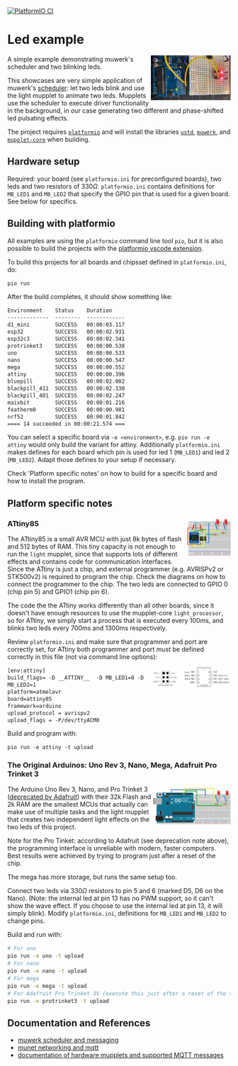 [![PlatformIO CI](https://github.com/muwerk/example-blink/workflows/PlatformIO%20CI/badge.svg)](https://github.com/muwerk/example-blink/actions)

Led example
===========

<img src="Resources/leds.gif" align="right">

A simple example demonstrating muwerk's scheduler and two blinking leds.

This showcases are very simple application of muwerk's [scheduler](https://github.com/muwerk/muwerk): let two leds blink and use the light mupplet
to animate two leds. Mupplets use the scheduler to execute driver functionality in the background, in our case
generating two different and phase-shifted led pulsating effects.

The project requires [`platformio`](https://platformio.org/) and will install the libraries [`ustd`](https://github.com/muwerk/ustd), [`muwerk`](https://github.com/muwerk/muwerk), and [`mupplet-core`](https://https://github.com/muwerk/mupplet-core) when building.

## Hardware setup

Required: your board (see `platformio.ini` for preconfigured boards), two leds and two resistors of $330\Omega$. `platformio.ini` contains definitions for `MB_LED1` and `MB_LED2` that specify the GPIO pin that is used for a given board. See below for specifics.

## Building with platformio

All examples are using the `platformio` command line tool `pio`, but it is also possible to build the projects with the 
[platformio vscode extension](https://marketplace.visualstudio.com/items?itemName=platformio.platformio-ide).

To build this projects for all boards and chipsset defined in `platformio.ini`, do:

```bash
pio run
```

After the build completes, it should show something like:

```
Environment    Status    Duration
-------------  --------  ------------
d1_mini        SUCCESS   00:00:03.117
esp32          SUCCESS   00:00:02.931
esp32c3        SUCCESS   00:00:02.341
protrinket3    SUCCESS   00:00:00.538
uno            SUCCESS   00:00:00.533
nano           SUCCESS   00:00:00.547
mega           SUCCESS   00:00:00.552
attiny         SUCCESS   00:00:00.396
bluepill       SUCCESS   00:00:02.002
blackpill_411  SUCCESS   00:00:02.330
blackpill_401  SUCCESS   00:00:02.247
maixbit        SUCCESS   00:00:01.216
featherm0      SUCCESS   00:00:00.981
nrf52          SUCCESS   00:00:01.842
==== 14 succeeded in 00:00:21.574 ===
```

You can select a specific board via `-e <environment>`, e.g. `pio run -e attiny` would only build
the variant for attiny. Additionally `platformio.ini` makes defines for each board which pin is
used for led 1 (`MB_LED1`) and led 2 (`MB_LED2`). Adapt those defines to your setup if necessary.

Check 'Platform specific notes' on how to build for a specific board and how to install the program.

## Platform specific notes

<img src="Resources/Attiny85Breadboard.png" align="right" width="20%"/>

### ATtiny85

The ATtiny85 is a small AVR MCU with just 8k bytes of flash and 512 bytes of RAM. This tiny capacity is not enough
to run the `light` mupplet, since that supports lots of different effects and contains code for communication interfaces. Since the ATtiny is just a chip, and external programmer (e.g. AVRISPv2 or STK500v2) is required to program the chip. Check the diagrams on how to connect the programmer to the chip. The two leds are connected to GPIO 0 (chip pin 5) and GPIO1 (chip pin 6).

The code the the ATtiny works differently than all other boards, since it doesn't have enough resources to use the mupplet-core `light_processor`, so for ATtiny, we simply start a process that is executed every 100ms, and blinks two leds every 700ms and 1300ms respectively.

Review `platformio.ini` and make sure that programmer and port are correctly set, for ATtiny
both programmer and port _must_ be defined correctly in this file (not via command line options):

<img src="Resources/Attiny85.png" align="right" width="35%"/>

```
[env:attiny]
build_flags= -D __ATTINY__  -D MB_LED1=0 -D MB_LED2=1
platform=atmelavr
board=attiny85
framework=arduino
upload_protocol = avrispv2
upload_flags = -P/dev/ttyACM0 
```

Build and program with:

```
pio run -e attiny -t upload
```

### The Original Arduinos: Uno Rev 3, Nano, Mega, Adafruit Pro Trinket 3

<img src="Resources/ArduinoUnoR3Breadboard.png" align="right" width="35%"/>

The Arduino Uno Rev 3, Nano, and Pro Trinket 3 ([deprecated by Adafruit](https://www.adafruit.com/product/2010)) with their 32k Flash and 2k RAM are the smallest MCUs that actually can make use of multiple tasks and the light mupplet that creates two independent light effects on the two leds of this project.

Note for the Pro Tinket: according to Adafruit (see deprecation note above), the programming interface is unreliable with modern, faster computers. Best results were achieved by trying to program just after a reset of the chip.

The mega has more storage, but runs the same setup too.

Connect two leds via $330\Omega$ resistors to pin 5 and 6 (marked D5, D6 on the Nano). (Note: the internal led at pin 13 has no PWM support, so it can't show the wave effect. If you choose to use the internal led at pin 13, it will simply blink). Modify `platformio.ini`, definitions for `MB_LED1` and `MB_LED2` to change pins.

Build and run with:

```bash
# For uno
pio run -e uno -t upload
# For nano
pio run -e nano -t upload
# For mega
pio run -e mega -t upload
# For Adafruit Pro Trinket 3V (execute this just after a reset of the trinket)
pio run -e protrinket3 -t upload
```

## Documentation and References

* [muwerk scheduler and messaging](https://github.com/muwerk/muwerk)
* [munet networking and mqtt](https://github.com/muwerk/munet)
* [documentation of hardware mupplets and supported MQTT messages](https://github.com/muwerk/mupplet-core)
